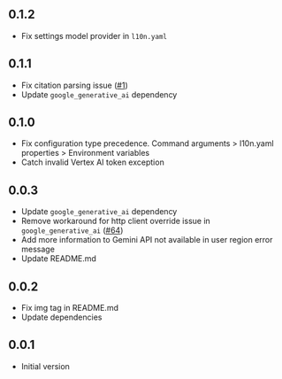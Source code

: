 ## 0.1.2
- Fix settings model provider in `l10n.yaml`

## 0.1.1
- Fix citation parsing issue
  ([#1](https://github.com/leancodepl/arb_translate/issues/1))
- Update `google_generative_ai` dependency

## 0.1.0
- Fix configuration type precedence. Command arguments > l10n.yaml properties >
  Environment variables
- Catch invalid Vertex AI token exception

## 0.0.3
- Update `google_generative_ai` dependency
- Remove workaround for http client override issue in `google_generative_ai`
  ([#64](https://github.com/google/generative-ai-dart/issues/64))
- Add more information to Gemini API not available in user region error message
- Update README.md

## 0.0.2
- Fix img tag in README.md
- Update dependencies

## 0.0.1

- Initial version
